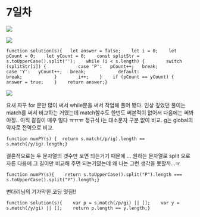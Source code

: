 # 7일차

![](https://gblobscdn.gitbook.com/assets%2F-Lx\_BnLKbqvAkZAteaNW%2F-LycJvuS0zgUR9N2i254%2F-LycK7GcAiF8QFOnwPjV%2Fimage.png?alt=media\&token=a9428481-6b27-4fdc-bdff-b3db5b004c16)

![](https://gblobscdn.gitbook.com/assets%2F-Lx\_BnLKbqvAkZAteaNW%2F-LycJvuS0zgUR9N2i254%2F-LycK9APzV4byNbphIW6%2Fimage.png?alt=media\&token=474cd814-cda7-445e-9ba0-5c21d666ca9b)

```
function solution(s){   let answer = false;    let i = 0;    let pCount = 0;    let yCount = 0;    const splitStr = s.toUpperCase().split('');    while (i < s.length) {        switch (splitStr[i]) {            case 'P':   pCount++;   break;            case 'Y':   yCount++;   break;            default:                break;            }        i++;    }​    if (pCount == yCount) {        answer = true;    }    return answer;}
```

![](https://gblobscdn.gitbook.com/assets%2F-Lx\_BnLKbqvAkZAteaNW%2F-LycJvuS0zgUR9N2i254%2F-LycKiIXH2NlxfYjgyWu%2Fimage.png?alt=media\&token=8e7b0400-50ae-4c91-bcdc-81ca13e8af3a)

요새 자꾸 for 문만 많이 써서 while문을 써서 작업해 풀어 봤다. 인상 깊었던 풀이는 match를 써서 비교하는 거였는데 match함수도 한번도 써본적이 없어서 다음에는 써봐야징.. 아직 갈길이 매우 멀다 ㅠㅠㅠ 정규식 i는 대소문자 구분 없이 비교. g는 global의 약자로 전역으로 비교.

```
function numPY(s) {  return s.match(/p/ig).length == s.match(/y/ig).length;}
```

결론적으로는 두 문자열의 갯수만 보면 되는거기 때문에 ... 원하는 문자열로 split 으로 자른 다음에 그 길이만 비교해 주면 되는거였는데 왜 나는 그런 생각을 못할까...ㅠ

```
function numPY(s){    return s.toUpperCase().split("P").length === s.toUpperCase().split("Y").length;}
```

변대리님의 기가막힌 코딩 멋짐!!

```
function solution(s){    var p = s.match(/p/gi) || [];    var y = s.match(/y/gi) || [];​    return p.length == y.length;}
```
